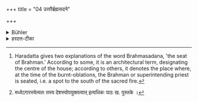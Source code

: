 +++
title = "04 उत्तरैर्ब्रह्मसदने"

+++

<details><summary>Bühler</summary>

4. With the following (ten Mantras, addressed to Earth, Air, Heaven, Sun, Moon, the Constellations, Indra, Bṛhaspati, Prajāpati, and Brahman, he offers ten Balis, each following one to the east of the preceding one), in (the part of the house called) the seat of Brahma. [^3] 


[^3]:  Haradatta gives two explanations of the word Brahmasadana, 'the seat of Brahman.' According to some, it is an architectural term, designating the centre of the house; according to others, it denotes the place where, at the time of the burnt-oblations, the Brahman or superintending priest is seated, i.e. a spot to the south of the sacred fire.
</details>

<details><summary>हरदत्त-टीका</summary>

## सूत्रम्
उत्तरैर्ब्रह्मसदने ॥४॥  
## टिप्पनी
अगारस्येत्यनुवृत्तेः । तत्र यो ब्रह्मसदनाख्यो देशः वास्तुविद्याप्रसिद्धो [^२]मध्येऽगारस्य । तत्रोत्तरैर्दशभिः 'पृथिव्यै स्वाहा, अन्तरिक्षाय स्वाहा, दिवे स्वाहा, सूर्याय स्वाहा, चन्द्रमसे स्वाहा, नक्षत्रेभ्यः स्वाहा, इन्द्राय स्वाहा, बृहस्पतये स्वाहा, प्रजापतये स्वाहा, ब्रह्मणे स्वाहेत्येतैः प्रागपवर्गमित्येव ।  
अपर आाह- ब्रह्मा यत्र सीदति गार्ह्येषु कर्मसु अग्नेर्दक्षिणतो ब्रह्मसदनं तत्रेति ॥४॥   


[^२]: मध्येऽगारस्येत्यतः तस्य देशस्योपयुक्तत्वात् इत्यधिकः पाठः ख. पुस्तके ।
</details>
